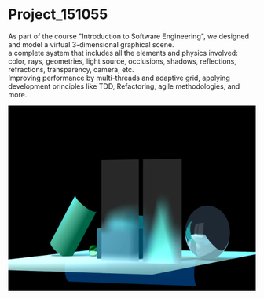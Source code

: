 # Project_151055
As part of the course "Introduction to Software Engineering",
we designed and model a virtual 3-dimensional graphical scene.   
a complete system that includes all the elements and physics involved: 
color, rays, geometries, light source, occlusions, shadows, reflections, refractions, transparency, camera, etc.    
Improving performance by multi-threads and adaptive grid, applying development principles like  TDD, Refactoring, agile methodologies, and more.


![](project.gif) 



